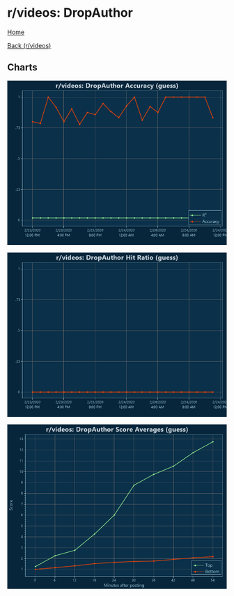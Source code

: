 # r/videos: DropAuthor

[Home](../../index.md)

[Back (r/videos)](../guess_videos.md)

## Charts

![r/videos R² (guess)](../../images/models/guess_videos_DropAuthor_Accuracy.png "r/videos R² (guess)")

![r/videos Hit Ratio (guess)](../../images/models/guess_videos_DropAuthor_HitRatio.png "r/videos Hit Ratio (guess)")

![r/videos Score Averages (guess)](../../images/models/guess_videos_DropAuthor_Scores.png "r/videos Score Averages (guess)")

